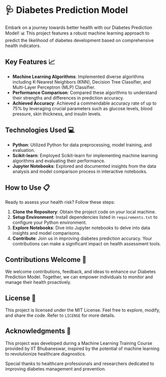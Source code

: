 # 🩺 Diabetes Prediction Model

Embark on a journey towards better health with our Diabetes Prediction Model! 📊 This project features a robust machine learning approach to predict the likelihood of diabetes development based on comprehensive health indicators.

## Key Features 📈

- **Machine Learning Algorithms**: Implemented diverse algorithms including K-Nearest Neighbors (KNN), Decision Tree Classifier, and Multi-Layer Perceptron (MLP) Classifier.
- **Performance Comparison**: Compared these algorithms to understand their strengths and differences in prediction accuracy.
- **Achieved Accuracy**: Achieved a commendable accuracy rate of up to 75% by leveraging crucial parameters such as glucose levels, blood pressure, skin thickness, and insulin levels.

## Technologies Used 💻

- **Python**: Utilized Python for data preprocessing, model training, and evaluation.
- **Scikit-learn**: Employed Scikit-learn for implementing machine learning algorithms and evaluating their performance.
- **Jupyter Notebooks**: Explored and documented insights from the data analysis and model comparison process in interactive notebooks.

## How to Use 📋

Ready to assess your health risk? Follow these steps:

1. **Clone the Repository**: Obtain the project code on your local machine.
2. **Setup Environment**: Install dependencies listed in `requirements.txt` to configure your Python environment.
3. **Explore Notebooks**: Dive into Jupyter notebooks to delve into data insights and model comparisons.
4. **Contribute**: Join us in improving diabetes prediction accuracy. Your contributions can make a significant impact on health assessment tools.

## Contributions Welcome 🤝

We welcome contributions, feedback, and ideas to enhance our Diabetes Prediction Model. Together, we can empower individuals to monitor and manage their health proactively.

## License 📜

This project is licensed under the MIT License. Feel free to explore, modify, and share the code. Refer to `LICENSE` for more details.

## Acknowledgments 🙌

This project was developed during a Machine Learning Training Course provided by IIT Bhubaneswar, inspired by the potential of machine learning to revolutionize healthcare diagnostics.

Special thanks to healthcare professionals and researchers dedicated to improving diabetes management and prevention.
